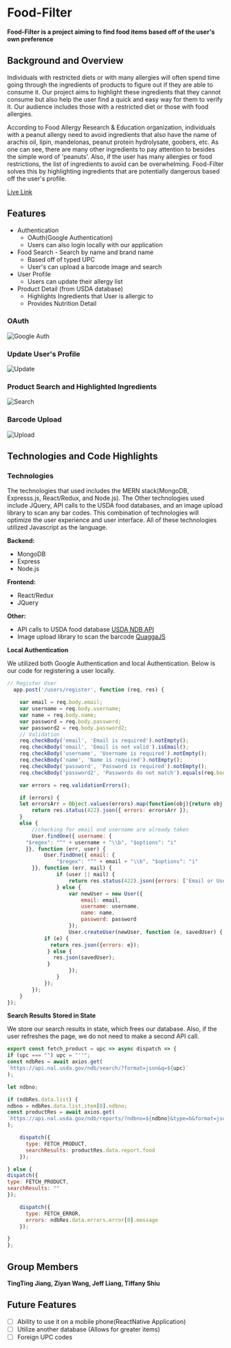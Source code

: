 # Food-Filter

**Food-Filter is a project aiming to find food items based off of the user's own preference**

## Background and Overview

Individuals with restricted diets or with many allergies will often spend time going through the ingredients of products to figure out if they are able to consume it. Our project aims to highlight these ingredients that they cannot consume but also help the user find a quick and easy way for them to verify it. Our audience includes those with a restricted diet or those with food allergies.

According to Food Allergy Research & Education organization, individuals with a peanut allergy need to avoid ingredients that also have the name of arachis oil, lipin, mandelonas, peanut protein hydrolysate, goobers, etc. As one can see, there are many other ingredients to pay attention to besides the simple word of 'peanuts'. Also, if the user has many allergies or food restrictions, the list of ingredients to avoid can be overwhelming. Food-Filter solves this by highlighting ingredients that are potentially dangerous based off the user's profile.

[Live Link](https://food-filter.herokuapp.com/)

## Features

* Authentication
  * OAuth(Google Authentication)
  * Users can also login locally with our application
* Food Search - Search by name and brand name
  * Based off of typed UPC
  * User's can upload a barcode image and search
* User Profile
  * Users can update their allergy list
* Product Detail (from USDA database)
  * Highlights Ingredients that User is allergic to
  * Provides Nutrition Detail

### OAuth

![Google Auth](https://github.com/jeffliang0318/food-filter/blob/master/assets/imageedit_1_2115255583.gif)

### Update User's Profile

![Update](https://github.com/jeffliang0318/food-filter/blob/master/assets/better%20update%20gif.gif)

### Product Search and Highlighted Ingredients

![Search](https://github.com/jeffliang0318/food-filter/blob/master/assets/search.gif)

### Barcode Upload

![Upload](https://github.com/jeffliang0318/food-filter/blob/master/assets/Barcode%20Search.gif)

## Technologies and Code Highlights

### Technologies

The technologies that used includes the MERN stack(MongoDB, Expresss.js, React/Redux, and Node.js). The Other technologies used include JQuery, API calls to the USDA food databases, and an image upload library to scan any bar codes. This combination of technologies will optimize the user experience and user interface. All of these technologies utilized Javascript as the language.

**Backend:**

* MongoDB
* Express
* Node.js

**Frontend:**

* React/Redux
* JQuery

**Other:**

* API calls to USDA food database [USDA NDB API](https://ndb.nal.usda.gov/ndb/doc/index)
* Image upload library to scan the barcode [QuaggaJS](https://serratus.github.io/quaggaJS/)

**Local Authentication**

We utilized both Google Authentication and local Authentication. Below is our code for registering a user locally.

```JavaScript
// Register User
  app.post('/users/register', function (req, res) {

	var email = req.body.email;
	var username = req.body.username;
	var name = req.body.name;
	var password = req.body.password;
	var password2 = req.body.password2;
	// Validation
	req.checkBody('email', 'Email is required').notEmpty();
	req.checkBody('email', 'Email is not valid').isEmail();
	req.checkBody('username', 'Username is required').notEmpty();
	req.checkBody('name', 'Name is required').notEmpty();
	req.checkBody('password', 'Password is required').notEmpty();
	req.checkBody('password2', 'Passwords do not match').equals(req.body.password);

	var errors = req.validationErrors();

	if (errors) {
    let errorsArr = Object.values(errors).map(function(obj){return obj.msg;});
		return res.status(422).json({ errors: errorsArr });
	}
	else {
		//checking for email and username are already taken
		User.findOne({ username: {
      "$regex": "^" + username + "\\b", "$options": "i"
	  }}, function (err, user) {
			User.findOne({ email: {
				"$regex": "^" + email + "\\b", "$options": "i"
		}}, function (err, mail) {
				if (user || mail) {
					return res.status(422).json({errors: ['Email or Username taken']});
				} else {
					var newUser = new User({
						email: email,
						username: username,
						name: name,
						password: password
					});
					User.createUser(newUser, function (e, savedUser) {
            if (e) {
              return res.json({errors: e});
             } else {
               res.json(savedUser);
             }
					});
				}
			});
		});
	}
});
```

**Search Results Stored in State**

We store our search results in state, which frees our database. Also, if the user refreshes the page, we do not need to make a second API call.

```JavaScript
export const fetch_product = upc => async dispatch => {
if (upc === "") upc = "''";
const ndbRes = await axios.get(
`https://api.nal.usda.gov/ndb/search/?format=json&q=${upc}`
);

let ndbno;

if (ndbRes.data.list) {
ndbno = ndbRes.data.list.item[0].ndbno;
const productRes = await axios.get(
`https://api.nal.usda.gov/ndb/reports/?ndbno=${ndbno}&type=b&format=json`
);

    dispatch({
      type: FETCH_PRODUCT,
      searchResults: productRes.data.report.food
    });

} else {
dispatch({
type: FETCH_PRODUCT,
searchResults: ""
});

    dispatch({
      type: FETCH_ERROR,
      errors: ndbRes.data.errors.error[0].message
    });

}
};
```

## Group Members

**TingTing Jiang, Ziyan Wang, Jeff Liang, Tiffany Shiu**

## Future Features

* [ ] Ability to use it on a mobile phone(ReactNative Application)
* [ ] Utilize another database (Allows for greater items)
* [ ] Foreign UPC codes
